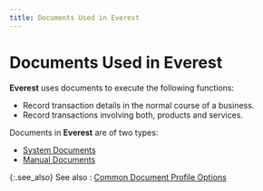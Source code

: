 ```yaml
---
title: Documents Used in Everest
---
```


# Documents Used in Everest


**Everest** uses documents to execute  the following functions:

- Record transaction  details in the normal course of a business.
- Record transactions  involving both, products and services.



Documents in **Everest** are of  two types:

- [System  Documents]({{site.bp_baseurl}}/docs/sys/system_documents.html)
- [Manual  Documents]({{site.bp_baseurl}}/docs/manual_documents.html)



{:.see_also}
See also
: [Common  Document Profile Options]({{site.bp_baseurl}}/misc/common_document_profile_options.html)
